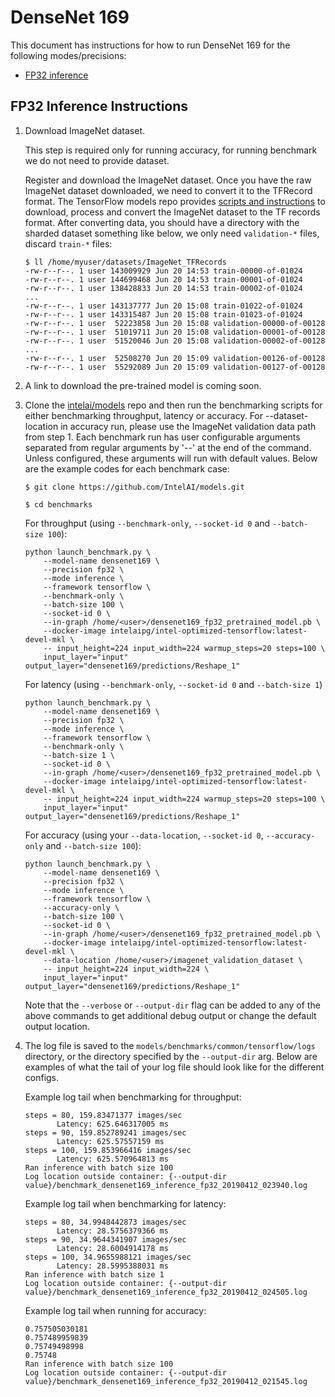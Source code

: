 # DenseNet 169

This document has instructions for how to run DenseNet 169 for the
following modes/precisions:
* [FP32 inference](#fp32-inference-instructions)

## FP32 Inference Instructions

1. Download ImageNet dataset.

    This step is required only for running accuracy, for running benchmark we do not need to provide dataset.

    Register and download the ImageNet dataset. Once you have the raw ImageNet dataset downloaded, we need to convert
    it to the TFRecord format. The TensorFlow models repo provides
    [scripts and instructions](https://github.com/tensorflow/models/tree/master/research/slim#an-automated-script-for-processing-imagenet-data)
    to download, process and convert the ImageNet dataset to the TF records format. After converting data, you should have a directory
    with the sharded dataset something like below, we only need `validation-*` files, discard `train-*` files:
    ```
    $ ll /home/myuser/datasets/ImageNet_TFRecords
    -rw-r--r--. 1 user 143009929 Jun 20 14:53 train-00000-of-01024
    -rw-r--r--. 1 user 144699468 Jun 20 14:53 train-00001-of-01024
    -rw-r--r--. 1 user 138428833 Jun 20 14:53 train-00002-of-01024
    ...
    -rw-r--r--. 1 user 143137777 Jun 20 15:08 train-01022-of-01024
    -rw-r--r--. 1 user 143315487 Jun 20 15:08 train-01023-of-01024
    -rw-r--r--. 1 user  52223858 Jun 20 15:08 validation-00000-of-00128
    -rw-r--r--. 1 user  51019711 Jun 20 15:08 validation-00001-of-00128
    -rw-r--r--. 1 user  51520046 Jun 20 15:08 validation-00002-of-00128
    ...
    -rw-r--r--. 1 user  52508270 Jun 20 15:09 validation-00126-of-00128
    -rw-r--r--. 1 user  55292089 Jun 20 15:09 validation-00127-of-00128
    ```

2. A link to download the pre-trained model is coming soon.

3. Clone the [intelai/models](https://github.com/intelai/models) repo
    and then run the benchmarking scripts for either benchmarking throughput,
    latency or accuracy. For --dataset-location in accuracy run, please use the ImageNet validation data path from step 1.
    Each benchmark run has user configurable arguments separated from regular arguments by '--' at the end of the command.
    Unless configured, these arguments will run with default values. Below are the example codes for each benchmark case:

    ```
    $ git clone https://github.com/IntelAI/models.git

    $ cd benchmarks
    ```

    For throughput (using `--benchmark-only`, `--socket-id 0` and `--batch-size 100`):
    ```
    python launch_benchmark.py \
        --model-name densenet169 \
        --precision fp32 \
        --mode inference \
        --framework tensorflow \
        --benchmark-only \
        --batch-size 100 \
        --socket-id 0 \
        --in-graph /home/<user>/densenet169_fp32_pretrained_model.pb \
        --docker-image intelaipg/intel-optimized-tensorflow:latest-devel-mkl \
        -- input_height=224 input_width=224 warmup_steps=20 steps=100 \
        input_layer="input" output_layer="densenet169/predictions/Reshape_1"
    ```

    For latency (using `--benchmark-only`, `--socket-id 0` and `--batch-size 1`)
    ```
    python launch_benchmark.py \
        --model-name densenet169 \
        --precision fp32 \
        --mode inference \
        --framework tensorflow \
        --benchmark-only \
        --batch-size 1 \
        --socket-id 0 \
        --in-graph /home/<user>/densenet169_fp32_pretrained_model.pb \
        --docker-image intelaipg/intel-optimized-tensorflow:latest-devel-mkl \
        -- input_height=224 input_width=224 warmup_steps=20 steps=100 \
        input_layer="input" output_layer="densenet169/predictions/Reshape_1"
    ```

    For accuracy (using your `--data-location`, `--socket-id 0`, `--accuracy-only` and
    `--batch-size 100`):
    ```
    python launch_benchmark.py \
        --model-name densenet169 \
        --precision fp32 \
        --mode inference \
        --framework tensorflow \
        --accuracy-only \
        --batch-size 100 \
        --socket-id 0 \
        --in-graph /home/<user>/densenet169_fp32_pretrained_model.pb \
        --docker-image intelaipg/intel-optimized-tensorflow:latest-devel-mkl \
        --data-location /home/<user>/imagenet_validation_dataset \
        -- input_height=224 input_width=224 \
        input_layer="input" output_layer="densenet169/predictions/Reshape_1"
    ```

    Note that the `--verbose` or `--output-dir` flag can be added to any of the above commands
    to get additional debug output or change the default output location.

4. The log file is saved to the `models/benchmarks/common/tensorflow/logs` directory,
    or the directory specified by the `--output-dir` arg. Below are examples of
    what the tail of your log file should look like for the different configs.

    Example log tail when benchmarking for throughput:
    ```
    steps = 80, 159.83471377 images/sec
           Latency: 625.646317005 ms
    steps = 90, 159.852789241 images/sec
           Latency: 625.57557159 ms
    steps = 100, 159.853966416 images/sec
           Latency: 625.570964813 ms
    Ran inference with batch size 100
    Log location outside container: {--output-dir value}/benchmark_densenet169_inference_fp32_20190412_023940.log
    ```

    Example log tail when benchmarking for latency:
    ```
    steps = 80, 34.9948442873 images/sec
           Latency: 28.5756379366 ms
    steps = 90, 34.9644341907 images/sec
           Latency: 28.6004914178 ms
    steps = 100, 34.9655988121 images/sec
           Latency: 28.5995388031 ms
    Ran inference with batch size 1
    Log location outside container: {--output-dir value}/benchmark_densenet169_inference_fp32_20190412_024505.log
    ```

    Example log tail when running for accuracy:
    ```
    0.757505030181
    0.757489959839
    0.75749498998
    0.75748
    Ran inference with batch size 100
    Log location outside container: {--output-dir value}/benchmark_densenet169_inference_fp32_20190412_021545.log
    ```
